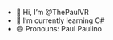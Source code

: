 - 👋 Hi, I’m @ThePaulVR
- 🌱 I’m currently learning C#
- 😄 Pronouns: Paul Paulino


<!---
ThePaulVR/ThePaulVR is a ✨ special ✨ repository because its `README.md` (this file) appears on your GitHub profile.
You can click the Preview link to take a look at your changes.
--->
